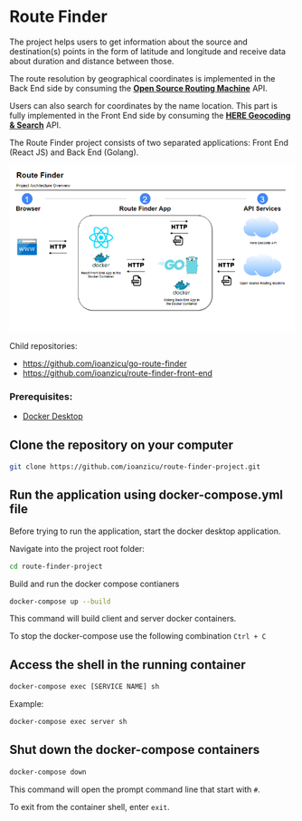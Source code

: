 # Route Finder

The project helps users to get information about the source and destination(s) points in the form of latitude and longitude and receive data about duration and distance between those.

The route resolution by geographical coordinates is implemented in the Back End side by consuming the **[Open Source Routing Machine](http://project-osrm.org/)** API.

Users can also search for coordinates by the name location. This part is fully implemented in the Front End side by consuming the **[HERE Geocoding & Search](https://developer.here.com/products/geocoding-and-search)** API.

The Route Finder project consists of two separated applications: Front End (React JS) and Back End (Golang).

![Route Finder Project Architecture Overview](./route-finder-architcture.png)

Child repositories:
- https://github.com/ioanzicu/go-route-finder
- https://github.com/ioanzicu/route-finder-front-end

### Prerequisites:

- [Docker Desktop](https://www.docker.com/products/docker-desktop)

## Clone the repository on your computer

```bash
git clone https://github.com/ioanzicu/route-finder-project.git
```

## Run the application using docker-compose.yml file

Before trying to run the application, start the docker desktop application.

Navigate into the project root folder:

```bash
cd route-finder-project
```

Build and run the docker compose contianers

```bash
docker-compose up --build
```

This command will build client and server docker containers.

To stop the docker-compose use the following combination `Ctrl + C`

## Access the shell in the running container

```bash
docker-compose exec [SERVICE NAME] sh
```

Example:

```bash
docker-compose exec server sh
```

## Shut down the docker-compose containers

```bash
docker-compose down
```

This command will open the prompt command line that start with `#`.

To exit from the container shell, enter `exit`.
